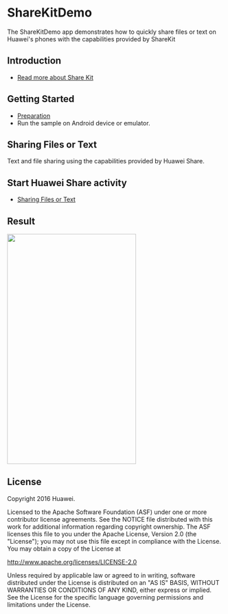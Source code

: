 ShareKitDemo
==============================

The ShareKitDemo app demonstrates how to quickly share files or text on Huawei's phones with the capabilities provided by ShareKit

Introduction
------------

- [Read more about Share Kit](https://developer.huawei.com/consumer/cn/doc/development/connectivity-Guides/share-introduction)

Getting Started
---------------

- [Preparation](https://developer.huawei.com/consumer/cn/doc/development/connectivity-Guides/share-preparation-android%20emui)
- Run the sample on Android device or emulator.

Sharing Files or Text
---------------------

Text and file sharing using the capabilities provided by Huawei Share.

## Start Huawei Share activity
- [Sharing Files or Text](https://developer.huawei.com/consumer/cn/doc/development/connectivity-Guides/share--guide-android%20emui)

Result
-----------
<img src="app/src/screen.png" height="534" width="300"/>


License
-------

Copyright 2016 Huawei.

Licensed to the Apache Software Foundation (ASF) under one or more contributor
license agreements.  See the NOTICE file distributed with this work for
additional information regarding copyright ownership.  The ASF licenses this
file to you under the Apache License, Version 2.0 (the "License"); you may not
use this file except in compliance with the License.  You may obtain a copy of
the License at

  http://www.apache.org/licenses/LICENSE-2.0

Unless required by applicable law or agreed to in writing, software
distributed under the License is distributed on an "AS IS" BASIS, WITHOUT
WARRANTIES OR CONDITIONS OF ANY KIND, either express or implied.  See the
License for the specific language governing permissions and limitations under
the License.
